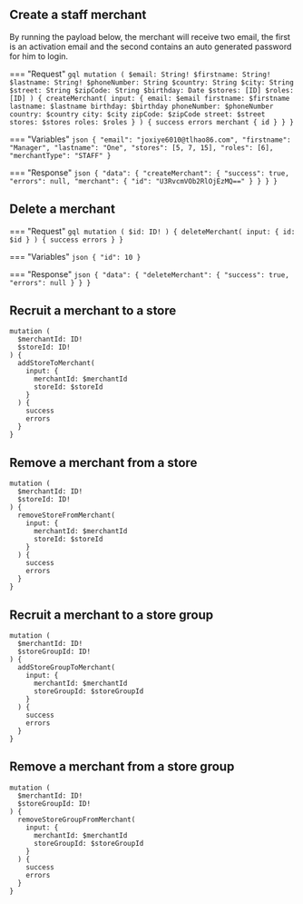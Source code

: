 ## Create a staff merchant
By running the payload below, the merchant will receive two email, the first is an activation email and the second contains an auto generated password for him to login.

=== "Request"
    ```gql
    mutation (
      $email: String!
      $firstname: String!
      $lastname: String!
      $phoneNumber: String
      $country: String
      $city: String
      $street: String
      $zipCode: String
      $birthday: Date
      $stores: [ID]
      $roles: [ID]
    ) {
      createMerchant(
        input: {
          email: $email
          firstname: $firstname
          lastname: $lastname
          birthday: $birthday
          phoneNumber: $phoneNumber
          country: $country
          city: $city
          zipCode: $zipCode
          street: $street
          stores: $stores
          roles: $roles
        }
      ) {
        success
        errors
        merchant {
          id
        }
      }
    }
    ```

=== "Variables"
    ```json
    {
      "email": "joxiye6010@tlhao86.com",
      "firstname": "Manager",
      "lastname": "One",
      "stores": [5, 7, 15],
      "roles": [6],
      "merchantType": "STAFF"
    }
    ```

=== "Response"
    ```json
    {
        "data": {
            "createMerchant": {
                "success": true,
                "errors": null,
                "merchant": {
                    "id": "U3RvcmVOb2RlOjEzMQ=="
                }
            }
        }
    }
    ```

## Delete a merchant

=== "Request"
    ```gql
    mutation (
      $id: ID!
    ) {
      deleteMerchant(
        input: {
          id: $id
        }
      ) {
        success
        errors
      }
    }
    ```

=== "Variables"
    ```json
    {
      "id": 10
    }
    ```

=== "Response"
    ```json
    {
        "data": {
            "deleteMerchant": {
                "success": true,
                "errors": null
            }
        }
    }
    ```

## Recruit a merchant to a store

```gql
mutation (
  $merchantId: ID!
  $storeId: ID!
) {
  addStoreToMerchant(
    input: {
      merchantId: $merchantId
      storeId: $storeId
    }
  ) {
    success
    errors
  }
}
```

## Remove a merchant from a store

```gql
mutation (
  $merchantId: ID!
  $storeId: ID!
) {
  removeStoreFromMerchant(
    input: {
      merchantId: $merchantId
      storeId: $storeId
    }
  ) {
    success
    errors
  }
}
```


## Recruit a merchant to a store group

```gql
mutation (
  $merchantId: ID!
  $storeGroupId: ID!
) {
  addStoreGroupToMerchant(
    input: {
      merchantId: $merchantId
      storeGroupId: $storeGroupId
    }
  ) {
    success
    errors
  }
}
```

## Remove a merchant from a store group

```gql
mutation (
  $merchantId: ID!
  $storeGroupId: ID!
) {
  removeStoreGroupFromMerchant(
    input: {
      merchantId: $merchantId
      storeGroupId: $storeGroupId
    }
  ) {
    success
    errors
  }
}
```
